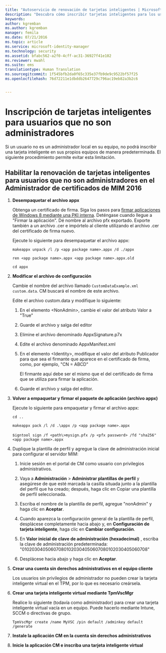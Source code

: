 ```yaml
---
title: "Autoservicio de renovación de tarjetas inteligentes | Microsoft Docs"
description: "Descubra cómo inscribir tarjetas inteligentes para los usuarios que no disponen de acceso de administrador a sus equipos para que puedan usar el Administrador de certificados."
keywords: 
author: kgremban
ms.author: kgremban
manager: femila
ms.date: 07/21/2016
ms.topic: article
ms.service: microsoft-identity-manager
ms.technology: security
ms.assetid: bfabc562-a2f0-4cff-ac31-36927f41e102
ms.reviewer: mwahl
ms.suite: ems
translationtype: Human Translation
ms.sourcegitcommit: 1f545bfb2da0f65c335e37fb9de9c9522bf57f25
ms.openlocfilehash: 76d72211e1dbddb2647729c796ac19eb82a3b2c6


---
```


# <a name="enroll-smart-cards-for-nonadministrators"></a>Inscripción de tarjetas inteligentes para usuarios que no son administradores
Si un usuario no es un administrador local en su equipo, no podrá inscribir una tarjeta inteligente en sus propios equipos de manera predeterminada. El siguiente procedimiento permite evitar esta limitación.

## <a name="enabling-smart-card-renewal-for-nonadmins-in-mim-2016-certificate-manager"></a>Habilitar la renovación de tarjetas inteligentes para usuarios que no son administradores en el Administrador de certificados de MIM 2016

1.  **Desempaquetar el archivo appx**

    Obtenga un certificado de firma. Siga los pasos para [firmar aplicaciones de Windows 8 mediante una PKI interna](http://blogs.technet.com/b/deploymentguys/archive/2013/06/14/signing-windows-8-applications-using-an-internal-pki.aspx). Deténgase cuando llegue a "Firmar la aplicación". Dé nombre al archivo pfx exportado. Exporte también a un archivo .cer e impórtelo al cliente utilizando el archivo .cer del certificado de firma nuevo.

    Ejecute lo siguiente para desempaquetar el archivo appx:

    `makeappx unpack /l /p <app package name>.appx /d ./appx`

    `ren <app package name>.appx <app package name>.appx.old`

    `cd appx`

2.  **Modificar el archivo de configuración**

    Cambie el nombre del archivo llamado `CustomDataExample.xml custom.data`. CM buscará el nombre de este archivo.

    Edite el archivo custom.data y modifique lo siguiente:

    1.  En el elemento &lt;NonAdmin&gt;, cambie el valor del atributo Valor a "True"

    2.  Guarde el archivo y salga del editor

    3.  Elimine el archivo denominado AppxSignature.p7x

    4.  Edite el archivo denominado AppxManifest.xml

    5.  En el elemento &lt;Identity&gt;, modifique el valor del atributo Publicador para que sea el firmante que aparece en el certificado de firma, como, por ejemplo, "CN = ABCD"

        El firmante aquí debe ser el mismo que el del certificado de firma que se utiliza para firmar la aplicación.

    6.  Guarde el archivo y salga del editor.

3.  **Volver a empaquetar y firmar el paquete de aplicación (archivo appx)**

    Ejecute lo siguiente para empaquetar y firmar el archivo appx:

    `cd ..`

    `makeappx pack /l /d .\appx /p <app package name>.appx`

    s`igntool sign /f <path\>mysign.pfx /p <pfx password> /fd "sha256" <app package name>.appx`

4.  Duplique la plantilla de perfil y agregue la clave de administración inicial para configurar el servidor MIM:

    1.  Inicie sesión en el portal de CM como usuario con privilegios administrativos.

    2.  Vaya a **Administración** &gt; **Administrar plantillas de perfil** y asegúrese de que esté marcada la casilla situada junto a la plantilla del perfil que ha creado; después, haga clic en Copiar una plantilla de perfil seleccionada.

    3.  Escriba el nombre de la plantilla de perfil, agregue "nonAdmin" y haga clic en **Aceptar**.

    4.  Cuando aparezca la configuración general de la plantilla de perfil, desplácese completamente hacia abajo y, en **Configuración de tarjeta inteligente**, haga clic en **Cambiar configuración**.

    5.  En **Valor inicial de clave de administración (hexadecimal)** , escriba la clave de administración predeterminada: "010203040506070801020304050607080102030405060708"

    6.  Desplácese hacia abajo y haga clic en **Aceptar**.

5.  **Crear una cuenta sin derechos administrativos en el equipo cliente**

    Los usuarios sin privilegios de administrador no pueden crear la tarjeta inteligente virtual en el TPM, por lo que es necesario creársela.

6.  **Crear una tarjeta inteligente virtual mediante TpmVscMgr**

    Realice lo siguiente (todavía como administrador) para crear una tarjeta inteligente virtual vacía en un equipo. Puede hacerlo mediante Intune, SCCM o directivas de grupo.

    `TpmVscMgr create /name MyVSC /pin default /adminkey default /generate`

7.  **Instale la aplicación CM en la cuenta sin derechos administrativos**

8.  **Inicie la aplicación CM e inscriba una tarjeta inteligente virtual**



<!--HONumber=Nov16_HO2-->


